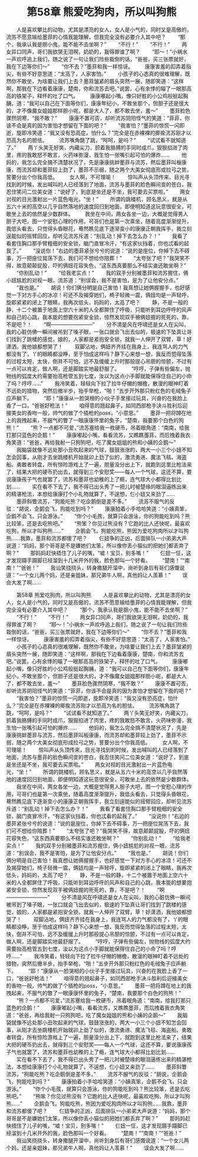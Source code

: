 # 　　第58章 熊爱吃狗肉，所以叫狗熊
　　人是喜欢攀比的动物，尤其是漂亮的女人，女人是小气的，同时又是高傲的，流苏不愿意输给墨菲的心情我能理解，但我完全没有必要介入其中吧？
　　“那个，我承认我是胆小鬼，能不能不去坐啊？”
　　“不行！”
　　“不行！”
　　两女异口同声，哥们我欲哭无泪啊，奶奶的，我得罪谁了啊？
　　“耶～！”小祸水一声欢呼追上我们，随之说了一句让我们险些栽倒的话，“爸爸，买三张票就好，我在下边等你们～”
　　“你不去？”墨菲和我一样惊讶。
　　康康害羞的扣弄着指尖，有些不好意思道：“太高了，人家害怕。”
　　小孩子的心态真的很难理解，既然你不敢坐，为啥要让我们上去？墨菲皱紧的眉头突然一展，随即笑道：“这样啊，那我在下边看着康康，楚南，你和流苏去吧。”说罢，心有余悸的瞄了一眼那高高的铁架子，释怀的吐了口气。
　　康康嘟起小嘴，像只好胜的小公鸡般挺起胸脯，道：“我可以自己在下面等你们，康康年纪小，不敢坐那个，但胆子还是很大的，才不像魔女姐姐那样胆小呢，都是大人了，都不敢去坐，羞～”
　　墨菲脸色骤然阴寒，“我不敢？”
　　康康不置可否，却听流苏阴阳怪气的笑道：“菲菲，你该不会是真的因为害怕才想留在下面的吧？”
　　“我害怕？”墨菲的惊慌一闪即逝，旋即冷笑道：“我又没有恐高症，怕什么？”完全是在赤裸裸的揶揄流苏刚才以恐高为名的胆怯。
　　流苏嘴角跳了跳，“呵呵，是吗？”
　　“试试看不就知道了。”
　　两丫头笑无好笑，内藏尖刀，抓着我胳膊的手同时成爪，狠狠掐进了肉里，疼的我敢怒不敢言，火药味弥漫，我生怕一张嘴引起可怕的爆炸……
　　他妈的，我怎么完全搞不清楚状况了，先是康康挑衅墨菲与流苏，然后墨菲叫板康康，而流苏却和墨菲较上劲了，墨菲不示弱，随之两个大美女彻底形成拉弓之势，誓要分出个你我高低。
　　女人啊，不可理喻！
　　惊叫声从头顶传来，目光寻找到的时候，发出喊叫的人已经落到了地面，流苏与墨菲的脸色瞬间变的苍白，我忍住笑问二位美女道：“说好了，到底是坐还是不坐，我可要去买票啦。”
　　两女对视的目光激射出一片蓝色电光，“坐！”
　　所谓的跳楼机，顾名思义，就是从五六十米的高空以几乎自然落地的速度回归到地面，即便明知道这玩意很安全，可敢坐上去的依然是少数群体。
　　我坐在中间，两女各坐一边，大概是觉得男人胆子大吧，图一个安慰心理的作用，可哥们也是第一次乘坐，随着高度渐渐提升，我低头看去，只觉得头昏眼花，蓦然瞧见底下逐渐变小的康康正朝我挥手，我立刻逞能似的摇臂回应，却听见流苏斥道：“别乱动！掉下去怎么办？！”
　　我看了看套住胸口那手臂粗细的安全锁，脑门直冒冷汗，“有这家伙挡着，你也忒看的起我了。”
　　“没说你！”右边的墨菲紧张兮兮的说道：“说的是座位，你掉下去不碍事，万一把座位晃荡下去，我们可不想给你陪葬！”
　　“太夸张了吧？”我哭笑不得，故意颠颠屁股，吓的俩妞花容失色，“这东西真要那么不结实谁还敢坐啊？”
　　“你别乱动！”
　　“给我老实点！”
　　我的双手分别被墨菲和流苏握住，俩小妞尴尬的对视一眼，流苏道：“别误会，我不是害怕，是为了让他安分点。”
　　“我也是。”
　　胡说！你们俩分明是自己害怕！我真想让她俩握握手，也好感觉一下对方手心的冰凉！可还不及揭穿她们，椅子轻微一震，俩妞均是一声轻呼，旋即紧紧的闭上了眼睛，我再次低头，妈妈的，太高了吧？
　　静，不是一般的静，十二个被置于地面上空六十米的人全都屏住了呼吸，只能听到耳边呼呼的风声和自己的心跳，我本能的想要抱紧安全锁，惊然发现双手被俩妞握的死死的，靠，不是吧？！
　　“啊————————”
　　分不清是风在呼啸还是女人在尖叫，我的心脏仿佛一瞬间被吊到了嗓子眼，一张口就会飞出去似的，极速的下坠真让哥们找到了跳楼的感觉，娘的，人家都是紧抱安全锁，就我一人伸开了双臂，草！好潇洒，我他娘都想哭了！
　　双脚沾地，俩妞齐齐挂在我身上，我连骂人的力气都没有了，丫的眼睛都没睁，至于怕成这样吗？静下心来想一想，我反而觉得坠落的过程太短，太快，倒并不可怕，远不及缓缓上升时那般提心吊胆的惊颤，不过有一点可以肯定，做人啊，还是脚踏实地最舒服了。
　　“哼哼，子弹有些偏左，抛物线的弧度大约需要抬高枪管五到七度，汝以为这点小手脚就能保得住自己的小命了吗？哼哼……”
　　我冷笑着，轻轻向下拉了拉牛仔帽的帽檐，散漫的眼神盯着不远处的猎物，突然后撤半步，抬手举枪，“啪！”五步开外那只粉红色的毛绒兔子应声躺下。
　　“耶！”康康从一脸哭相的小伙子手里接过玩具，兴奋的在我脸上香了一口，“爸爸好枪法！”
　　咱得意的翘起鼻子，如同西部枪手决斗胜利后迎接美女的香吻一般，帅气的做了个插枪的poss，“小意思。”
　　墨菲一把将蹲在地上的我拽起来，不服气的瞥了一眼康康怀里的兔子，“楚南，我要那个白色的狗熊！”
　　“熊？一点都不可爱，”流苏塞给我一枚硬币，吊着眼角道：“南南，给我打那只蓝色的企鹅！”
　　康康嘟起小嘴，看看流苏，又瞧瞧墨菲，而后拽着我衣角笑道：“爸爸，再给我射一只狗狗吧，吃了魔女姐姐的熊和小姨的企鹅～”
　　我脑袋就像不远处那小丑吹起来的气球，鼓鼓涨涨的，两大一小三个小妞不知怎会回事，从刚才去坐跳楼机开始就卯上劲了似的，激流勇进、魔法飞毯、海盗船、勇敢者转盘，所有惊险游戏上了一遍，胆量没分出上下，就跑到这里比枪法来了，结果大把的硬币扔出去，就得到三个安慰奖——每人一个气球，这还不算，要说康康孩子气也就罢了，流苏和墨菲也幼稚的上了瘾，连气球大小都得比划比划……
　　实在看不下去了，我不得已出头秀了一把儿时被楚缘的眼泪逼练出来的精湛枪法，本想给康康打个小礼物就算了，不逞想，仨小妞又来劲了……
　　墨菲斜瞥流苏，“狗能吃熊？吃企鹅倒是差不多。”
　　流苏不服气的反驳：“胡说，企鹅会飞，狗能吃到吗？”
　　康康拍着小手哈哈笑道：“小姨真笨，企鹅不会飞，只会游泳。”
　　“你个小毛孩，就算只会游泳，你的狗能吃到吗？熊比较笨，还是去吃熊吧。”
　　“熊笨？你见过熊没有？它跑的比人还快呢，最喜欢吃狗，所以才叫狗熊……”
　　企鹅会飞，狗能吃熊，熊因为爱吃狗肉所以才叫狗熊……我靠，墨菲和流苏都傻了吧？
　　仨妞争的正凶，后面排队一小弟弟大声说道：“妈妈，那个哥哥是不是嫌她们太笨，所以像你丢小猫似的把她们都丢弃了啊？”
　　那妈妈赶快捂住了儿子的嘴，“嘘！宝贝，别多嘴！”
　　仨妞一怔，这才发现蹑手蹑脚已经溜到十几米开外的我，脸色那叫一个好看。
　　“楚南！”“南南！”“爸爸！”
　　我讪笑挠挠头，转身撒腿开溜中，尚听到身后有哥们感慨说道：“一个女儿两个妈，还是亲姐妹，那兄弟牛人啊，真他妈让人羡慕！”
　　误会大发了啊……

　　第58章 熊爱吃狗肉，所以叫狗熊
　　人是喜欢攀比的动物，尤其是漂亮的女人，女人是小气的，同时又是高傲的，流苏不愿意输给墨菲的心情我能理解，但我完全没有必要介入其中吧？
　　“那个，我承认我是胆小鬼，能不能不去坐啊？”
　　“不行！”
　　“不行！”
　　两女异口同声，哥们我欲哭无泪啊，奶奶的，我得罪谁了啊？
　　“耶～！”小祸水一声欢呼追上我们，随之说了一句让我们险些栽倒的话，“爸爸，买三张票就好，我在下边等你们～”
　　“你不去？”墨菲和我一样惊讶。
　　康康害羞的扣弄着指尖，有些不好意思道：“太高了，人家害怕。”
　　小孩子的心态真的很难理解，既然你不敢坐，为啥要让我们上去？墨菲皱紧的眉头突然一展，随即笑道：“这样啊，那我在下边看着康康，楚南，你和流苏去吧。”说罢，心有余悸的瞄了一眼那高高的铁架子，释怀的吐了口气。
　　康康嘟起小嘴，像只好胜的小公鸡般挺起胸脯，道：“我可以自己在下面等你们，康康年纪小，不敢坐那个，但胆子还是很大的，才不像魔女姐姐那样胆小呢，都是大人了，都不敢去坐，羞～”
　　墨菲脸色骤然阴寒，“我不敢？”
　　康康不置可否，却听流苏阴阳怪气的笑道：“菲菲，你该不会是真的因为害怕才想留在下面的吧？”
　　“我害怕？”墨菲的惊慌一闪即逝，旋即冷笑道：“我又没有恐高症，怕什么？”完全是在赤裸裸的揶揄流苏刚才以恐高为名的胆怯。
　　流苏嘴角跳了跳，“呵呵，是吗？”
　　“试试看不就知道了。”
　　两丫头笑无好笑，内藏尖刀，抓着我胳膊的手同时成爪，狠狠掐进了肉里，疼的我敢怒不敢言，火药味弥漫，我生怕一张嘴引起可怕的爆炸……
　　他妈的，我怎么完全搞不清楚状况了，先是康康挑衅墨菲与流苏，然后墨菲叫板康康，而流苏却和墨菲较上劲了，墨菲不示弱，随之两个大美女彻底形成拉弓之势，誓要分出个你我高低。
　　女人啊，不可理喻！
　　惊叫声从头顶传来，目光寻找到的时候，发出喊叫的人已经落到了地面，流苏与墨菲的脸色瞬间变的苍白，我忍住笑问二位美女道：“说好了，到底是坐还是不坐，我可要去买票啦。”
　　两女对视的目光激射出一片蓝色电光，“坐！”
　　所谓的跳楼机，顾名思义，就是从五六十米的高空以几乎自然落地的速度回归到地面，即便明知道这玩意很安全，可敢坐上去的依然是少数群体。
　　我坐在中间，两女各坐一边，大概是觉得男人胆子大吧，图一个安慰心理的作用，可哥们也是第一次乘坐，随着高度渐渐提升，我低头看去，只觉得头昏眼花，蓦然瞧见底下逐渐变小的康康正朝我挥手，我立刻逞能似的摇臂回应，却听见流苏斥道：“别乱动！掉下去怎么办？！”
　　我看了看套住胸口那手臂粗细的安全锁，脑门直冒冷汗，“有这家伙挡着，你也忒看的起我了。”
　　“没说你！”右边的墨菲紧张兮兮的说道：“说的是座位，你掉下去不碍事，万一把座位晃荡下去，我们可不想给你陪葬！”
　　“太夸张了吧？”我哭笑不得，故意颠颠屁股，吓的俩妞花容失色，“这东西真要那么不结实谁还敢坐啊？”
　　“你别乱动！”
　　“给我老实点！”
　　我的双手分别被墨菲和流苏握住，俩小妞尴尬的对视一眼，流苏道：“别误会，我不是害怕，是为了让他安分点。”
　　“我也是。”
　　胡说！你们俩分明是自己害怕！我真想让她俩握握手，也好感觉一下对方手心的冰凉！可还不及揭穿她们，椅子轻微一震，俩妞均是一声轻呼，旋即紧紧的闭上了眼睛，我再次低头，妈妈的，太高了吧？
　　静，不是一般的静，十二个被置于地面上空六十米的人全都屏住了呼吸，只能听到耳边呼呼的风声和自己的心跳，我本能的想要抱紧安全锁，惊然发现双手被俩妞握的死死的，靠，不是吧？！
　　“啊————————”
　　分不清是风在呼啸还是女人在尖叫，我的心脏仿佛一瞬间被吊到了嗓子眼，一张口就会飞出去似的，极速的下坠真让哥们找到了跳楼的感觉，娘的，人家都是紧抱安全锁，就我一人伸开了双臂，草！好潇洒，我他娘都想哭了！
　　双脚沾地，俩妞齐齐挂在我身上，我连骂人的力气都没有了，丫的眼睛都没睁，至于怕成这样吗？静下心来想一想，我反而觉得坠落的过程太短，太快，倒并不可怕，远不及缓缓上升时那般提心吊胆的惊颤，不过有一点可以肯定，做人啊，还是脚踏实地最舒服了。
　　“哼哼，子弹有些偏左，抛物线的弧度大约需要抬高枪管五到七度，汝以为这点小手脚就能保得住自己的小命了吗？哼哼……”
　　我冷笑着，轻轻向下拉了拉牛仔帽的帽檐，散漫的眼神盯着不远处的猎物，突然后撤半步，抬手举枪，“啪！”五步开外那只粉红色的毛绒兔子应声躺下。
　　“耶！”康康从一脸哭相的小伙子手里接过玩具，兴奋的在我脸上香了一口，“爸爸好枪法！”
　　咱得意的翘起鼻子，如同西部枪手决斗胜利后迎接美女的香吻一般，帅气的做了个插枪的poss，“小意思。”
　　墨菲一把将蹲在地上的我拽起来，不服气的瞥了一眼康康怀里的兔子，“楚南，我要那个白色的狗熊！”
　　“熊？一点都不可爱，”流苏塞给我一枚硬币，吊着眼角道：“南南，给我打那只蓝色的企鹅！”
　　康康嘟起小嘴，看看流苏，又瞧瞧墨菲，而后拽着我衣角笑道：“爸爸，再给我射一只狗狗吧，吃了魔女姐姐的熊和小姨的企鹅～”
　　我脑袋就像不远处那小丑吹起来的气球，鼓鼓涨涨的，两大一小三个小妞不知怎会回事，从刚才去坐跳楼机开始就卯上劲了似的，激流勇进、魔法飞毯、海盗船、勇敢者转盘，所有惊险游戏上了一遍，胆量没分出上下，就跑到这里比枪法来了，结果大把的硬币扔出去，就得到三个安慰奖——每人一个气球，这还不算，要说康康孩子气也就罢了，流苏和墨菲也幼稚的上了瘾，连气球大小都得比划比划……
　　实在看不下去了，我不得已出头秀了一把儿时被楚缘的眼泪逼练出来的精湛枪法，本想给康康打个小礼物就算了，不逞想，仨小妞又来劲了……
　　墨菲斜瞥流苏，“狗能吃熊？吃企鹅倒是差不多。”
　　流苏不服气的反驳：“胡说，企鹅会飞，狗能吃到吗？”
　　康康拍着小手哈哈笑道：“小姨真笨，企鹅不会飞，只会游泳。”
　　“你个小毛孩，就算只会游泳，你的狗能吃到吗？熊比较笨，还是去吃熊吧。”
　　“熊笨？你见过熊没有？它跑的比人还快呢，最喜欢吃狗，所以才叫狗熊……”
　　企鹅会飞，狗能吃熊，熊因为爱吃狗肉所以才叫狗熊……我靠，墨菲和流苏都傻了吧？
　　仨妞争的正凶，后面排队一小弟弟大声说道：“妈妈，那个哥哥是不是嫌她们太笨，所以像你丢小猫似的把她们都丢弃了啊？”
　　那妈妈赶快捂住了儿子的嘴，“嘘！宝贝，别多嘴！”
　　仨妞一怔，这才发现蹑手蹑脚已经溜到十几米开外的我，脸色那叫一个好看。
　　“楚南！”“南南！”“爸爸！”
　　我讪笑挠挠头，转身撒腿开溜中，尚听到身后有哥们感慨说道：“一个女儿两个妈，还是亲姐妹，那兄弟牛人啊，真他妈让人羡慕！”
　　误会大发了啊……

